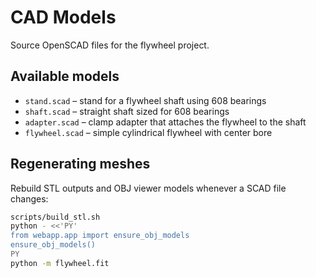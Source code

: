 # CAD Models

Source OpenSCAD files for the flywheel project.

## Available models

- `stand.scad` – stand for a flywheel shaft using 608 bearings
- `shaft.scad` – straight shaft sized for 608 bearings
- `adapter.scad` – clamp adapter that attaches the flywheel to the shaft
- `flywheel.scad` – simple cylindrical flywheel with center bore

## Regenerating meshes

Rebuild STL outputs and OBJ viewer models whenever a SCAD file changes:

```bash
scripts/build_stl.sh
python - <<'PY'
from webapp.app import ensure_obj_models
ensure_obj_models()
PY
python -m flywheel.fit
```
